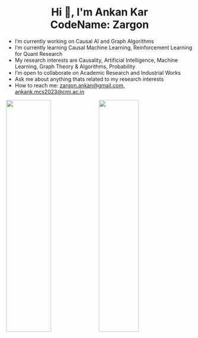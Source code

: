 <h1 align="center">Hi 👋, I'm Ankan Kar<br> CodeName: Zargon</h1>

<!--
**AnkanKar-Zargon/AnkanKar-Zargon** is a ✨ _special_ ✨ repository because its `README.md` (this file) appears on your GitHub profile.

Here are some ideas to get you started:
- 🤔 I’m looking for help with ...
-->

- I’m currently working on Causal AI and Graph Algorithms
- I’m currently learning Causal Machine Learning, Reinforcement Learning for Quant Research
- My research interests are Causality, Artificial Intelligence, Machine Learning, Graph Theory & Algorithms, Probability
- I’m open to collaborate on Academic Research and Industrial Works
- Ask me about anything thats related to my research interests
- How to reach me: zargon.ankan@gmail.com, ankank.mcs2023@cmi.ac.in



<img align="left" width="49%" height="40%" src="https://github-readme-stats.vercel.app/api?username=AnkanKar-Zargon&show_icons=true&theme=tokyonight&hide_border=true"/>
<img align="left" width="46%" height="40%" src="https://github-readme-stats.vercel.app/api/top-langs/?username=AnkanKar-Zargon&theme=tokyonight&hide_border=false&include_all_commits=true&count_private=false&layout=compact&hide_border=true"/>
